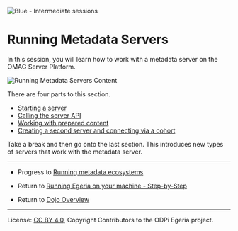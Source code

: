 <!-- SPDX-License-Identifier: CC-BY-4.0 -->
<!-- Copyright Contributors to the ODPi Egeria project 2020. -->

![Blue - Intermediate sessions](egeria-dojo-session-coding-blue-intermediate-session.png)

# Running Metadata Servers

In this session, you will learn how to work with a metadata server on the OMAG Server Platform.

![Running Metadata Servers Content](egeria-dojo-day-1-3-2-running-metadata-servers.png)

There are four parts to this section. 

* [Starting a server](egeria-dojo-day-1-3-2-1-starting-the-server.md)
* [Calling the server API](egeria-dojo-day-1-3-2-2-calling-server-api.md)
* [Working with prepared content](egeria-dojo-day-1-3-2-3-working-with-archives.md)
* [Creating a second server and connecting via a cohort](egeria-dojo-day-1-3-2-4-second-server.md)

Take a break and then go onto the last section.
This introduces new types of servers that work with the metadata server.

----
* Progress to [Running metadata ecosystems](egeria-dojo-day-1-3-3-running-metadata-ecosystems.md)


* Return to [Running Egeria on your machine - Step-by-Step](egeria-dojo-day-1-3-running-egeria.md)
* Return to [Dojo Overview](.)

----
License: [CC BY 4.0](https://creativecommons.org/licenses/by/4.0/),
Copyright Contributors to the ODPi Egeria project.
